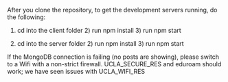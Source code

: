 After you clone the repository, to get the development servers running, do the following:

1.  cd into the client folder 2) run npm install 3) run npm start

1.  cd into the server folder 2) run npm install 3) run npm start

If the MongoDB connection is failing (no posts are showing), please switch to a Wifi with a non-strict firewall. UCLA_SECURE_RES and eduroam should work; we have seen 
issues with UCLA_WIFI_RES

